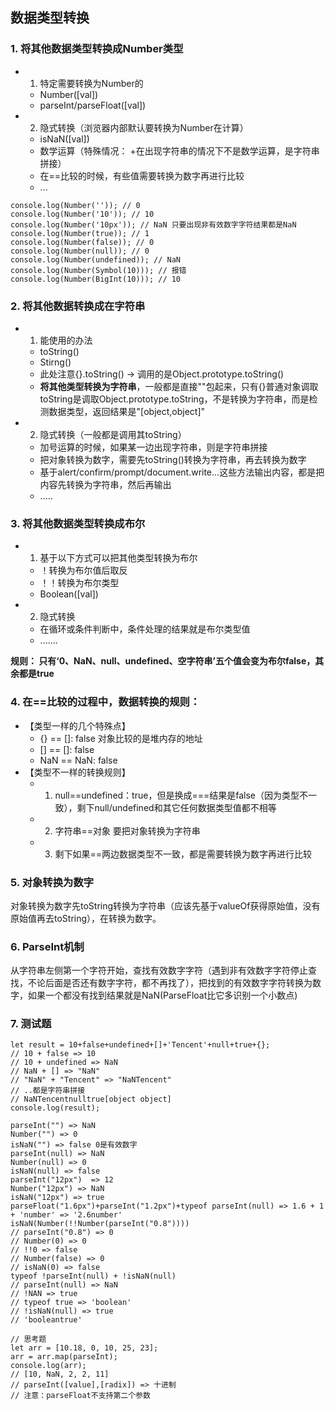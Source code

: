 ## 数据类型转换
### 1. 将其他数据类型转换成Number类型
- 1. 特定需要转换为Number的
  - Number([val])
  - parseInt/parseFloat([val])
- 2. 隐式转换（浏览器内部默认要转换为Number在计算）
  - isNaN([val])
  - 数学运算（特殊情况： +在出现字符串的情况下不是数学运算，是字符串拼接）
  - 在==比较的时候，有些值需要转换为数字再进行比较
  - ...
```JS
console.log(Number('')); // 0
console.log(Number('10')); // 10
console.log(Number('10px')); // NaN 只要出现非有效数字字符结果都是NaN
console.log(Number(true)); // 1
console.log(Number(false)); // 0
console.log(Number(null)); // 0
console.log(Number(undefined)); // NaN
console.log(Number(Symbol(10))); // 报错
console.log(Number(BigInt(10))); // 10
```

### 2. 将其他数据转换成在字符串
- 1. 能使用的办法
  - toString()
  - Stirng()
  - 此处注意{}.toString() -> 调用的是Object.prototype.toString()
  - **将其他类型转换为字符串**，一般都是直接""包起来，只有{}普通对象调取toString是调取Object.prototype.toString，不是转换为字符串，而是检测数据类型，返回结果是"[object,object]"
- 2. 隐式转换（一般都是调用其toString）
  - 加号运算的时候，如果某一边出现字符串，则是字符串拼接
  - 把对象转换为数字，需要先toString()转换为字符串，再去转换为数字
  - 基于alert/confirm/prompt/document.write...这些方法输出内容，都是把内容先转换为字符串，然后再输出
  - .....

### 3. 将其他数据类型转换成布尔
- 1. 基于以下方式可以把其他类型转换为布尔
  - ！转换为布尔值后取反
  - ！！转换为布尔类型
  - Boolean([val])
- 2. 隐式转换
  - 在循环或条件判断中，条件处理的结果就是布尔类型值
  - .......

**规则： 只有‘0、NaN、null、undefined、空字符串’五个值会变为布尔false，其余都是true**

### 4. 在==比较的过程中，数据转换的规则：
- 【类型一样的几个特殊点】
  - {} == []: false 对象比较的是堆内存的地址
  - [] == []: false
  - NaN == NaN: false
- 【类型不一样的转换规则】
  - 1. null==undefined：true，但是换成===结果是false（因为类型不一致），剩下null/undefined和其它任何数据类型值都不相等
  - 2. 字符串==对象  要把对象转换为字符串
  - 3. 剩下如果==两边数据类型不一致，都是需要转换为数字再进行比较

### 5. 对象转换为数字
对象转换为数字先toString转换为字符串（应该先基于valueOf获得原始值，没有原始值再去toString），在转换为数字。


### 6. ParseInt机制
从字符串左侧第一个字符开始，查找有效数字字符（遇到非有效数字字符停止查找，不论后面是否还有数字字符，都不再找了），把找到的有效数字字符转换为数字，如果一个都没有找到结果就是NaN(ParseFloat比它多识别一个小数点)
### 7. 测试题
```JS
let result = 10+false+undefined+[]+'Tencent'+null+true+{};
// 10 + false => 10
// 10 + undefined => NaN
// NaN + [] => "NaN"
// "NaN" + "Tencent" => "NaNTencent"
// ..都是字符串拼接
// NaNTencentnulltrue[object object]
console.log(result); 

parseInt("") => NaN
Number("") => 0
isNaN("") => false 0是有效数字
parseInt(null) => NaN
Number(null) => 0
isNaN(null) => false
parseInt("12px")  => 12
Number("12px") => NaN
isNaN("12px") => true
parseFloat("1.6px")+parseInt("1.2px")+typeof parseInt(null) => 1.6 + 1 + 'number' => '2.6number'
isNaN(Number(!!Number(parseInt("0.8"))))
// parseInt("0.8") => 0 
// Number(0) => 0 
// !!0 => false
// Number(false) => 0
// isNaN(0) => false
typeof !parseInt(null) + !isNaN(null)
// parseInt(null) => NaN
// !NAN => true
// typeof true => 'boolean'
// !isNaN(null) => true
// 'booleantrue'
```
```JS
// 思考题
let arr = [10.18, 0, 10, 25, 23];
arr = arr.map(parseInt);
console.log(arr);
// [10, NaN, 2, 2, 11]
// parseInt([value],[radix]) => 十进制
// 注意：parseFloat不支持第二个参数
```


